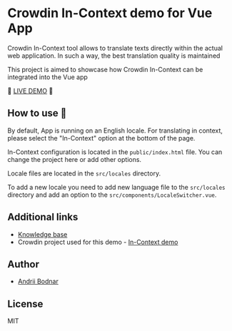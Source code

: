 # Crowdin In-Context demo for Vue App

Crowdin In-Context tool allows to translate texts directly within the actual web application. In such a way, the best translation quality is maintained

This project is aimed to showcase how Crowdin In-Context can be integrated into the Vue app

:rocket: [LIVE DEMO](https://andrii-bodnar.github.io/crowdin-in-context-demo/) :rocket:

## How to use :wrench:

By default, App is running on an English locale. For translating in context, please select the "In-Context" option at the bottom of the page.

In-Context configuration is located in the `public/index.html` file. You can change the project here or add other options.

Locale files are located in the `src/locales` directory.

To add a new locale you need to add new language file to the `src/locales` directory and add an option to the `src/components/LocaleSwitcher.vue`.

## Additional links

- [Knowledge base](https://support.crowdin.com/in-context-localization/)
- Crowdin project used for this demo - [In-Context demo](https://crowdin.com/project/in-context-demo)

## Author

- [Andrii Bodnar](https://github.com/andrii-bodnar)

## License

MIT
